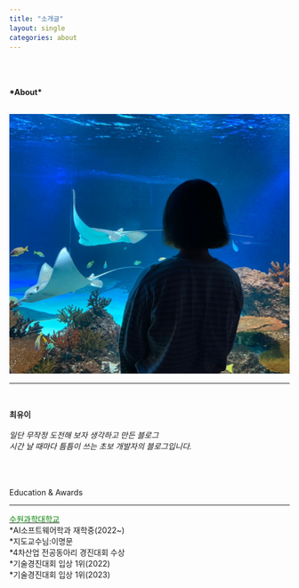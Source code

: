 ```yaml
---
title: "소개글"
layout: single
categories: about
---
```

<span style="font-size:100%; font-weight:bold">
<br><br><br> *About*
</span>
<br>
<br>

![Alt text](/assets/img/me.jpg)
<br>
___
<br>

**최유이**<br>
<br>
*일단 무작정 도전해 보자 생각하고 만든 블로그*<br>
*시간 날 때마다 틈틈이 쓰는 초보 개발자의 블로그입니다.*<br>
<br>
<br>
<br>

Education & Awards
* * *
<u><span style="color:green">수원과학대학교</span></u><br> 
  *AI소프트웨어학과 재학중(2022~)<br> 
  *지도교수님:이명문<br>
  *4차산업 전공동아리 경진대회 수상<br>
  *기술경진대회 입상 1위(2022)<br>
  *기술경진대회 입상 1위(2023)<br>

</span>
</center>

